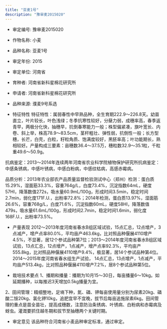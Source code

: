 ```yaml
---
title: "亚麦1号"
description: "豫审麦2015020"
---
```

* 审定编号:  豫审麦2015020

*  作物名称:  小麦

*  品种名称:  亚麦1号

*  审定年份:  2015

*  审定单位:  河南省

* 育种者:  河南省新科星棉花研究所

*  申请者:  河南省新科星棉花研究所

*  品种来源:  濮麦9号系选

*  特征特性
特征特性：属弱春性中早熟品种，全生育期222.9～226.8天。幼苗直立，叶片较长，叶色浅绿；冬季抗寒性较好，分蘖力弱，成穗率高，春季返青早，两极分化快，抽穗早，抗倒春寒能力一般；株型偏紧凑，旗叶宽长、内卷、斜上举，株高78.9～83.5cm，茎秆粗壮、弹性弱，抗倒性一般；长方型穗，长芒，白壳，白粒，籽粒角质、饱满度较好，黑胚率高；叶功能期长，熟相较好。产量构成三要素：亩穗数36.4～37.5万，穗粒数32.9～35.1粒，千粒重49.6～50.9g。
抗病鉴定：2013～2014年连续两年河南省农业科学院植物保护研究所抗病鉴定：中感条锈病，中感叶锈病，中感白粉病，中感纹枯病，高感赤霉病。
品质分析：2013年农业部农产品质量监督检验测试中心（郑州）检测：蛋白质15.29%，湿面筋33.3%，容重764g/L，白度73.4%，沉淀指数64mL，硬度57HI，降落数值272s，吸水量60.9mL/100g，形成时间3.5min，稳定时间2.7min，弱化度171F.U.，出粉率72.8%；2014年检测，蛋白质13.97%，湿面筋26.6%，容重768g/L，白度71.6%，沉淀指数60mL，硬度58HI，降落数值479s，吸水量61.6mL/100g，形成时间2.7min，稳定时间1.6min，弱化度168F.U.，出粉率73.5%。


*  产量表现
2012～2013年度河南省春水B组区域试验，15点汇总，12点增产，3点减产，增产点率80.0%，平均亩产463.6kg，比对照品种偃展4110增产4.5%，不显著，居12个参试品种第7位；2013～2014年度河南省春水B组区域试验，13点汇总，12点增产，1点减产，增产点率92.3%，平均亩产555.8kg，比对照品种偃展4110增产9.4%，极显著，居14个参试品种第4位。2014～2015年度河南省春水组生产试验， 14点汇总，13点增产，1点减产，平均亩产513.4kg，比对照品种偃展4110增产7.2%，居8个参试品种第5位。

*  栽培技术要点
1、播期和播量：播期为10月15～30日，每亩播量6～10kg。如延期播种，以每推迟3天增加0.5kg播量为宜。
2、田间管理：精细整地，足墒下种，氮、磷、钾每亩使用量分别为尿素20kg、磷酸二铵20kg、氯化钾10kg，追肥宜早不宜晚，拔节后每亩追施尿素6kg。田间管理的重点是苗全苗壮，提高成穗数，注意防治条锈病、叶锈病、白粉病和赤霉病及蚜虫。灌溉要抓住越冬期和拔节至抽穗两个关键时期。


*  审定意见
该品种符合河南省小麦品种审定标准，通过审定。
